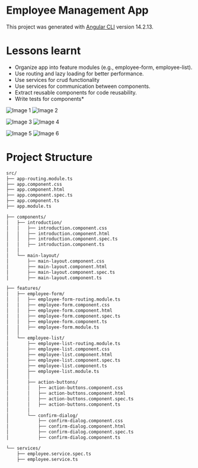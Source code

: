 # Employee Management App

This project was generated with [Angular CLI](https://github.com/angular/angular-cli) version 14.2.13.

# Lessons learnt 
- Organize app into feature modules (e.g., employee-form, employee-list).
- Use routing and lazy loading for better performance.
- Use services for crud functionality
- Use services for communication between components.
- Extract reusable components for code reusability.
- Write tests for components*

![Image 1](https://github.com/user-attachments/assets/12170740-d675-4742-9126-1f6e471125e4) ![Image 2](https://github.com/user-attachments/assets/451dcb3a-ee2f-40b6-a2bb-b12d03e68936)

![Image 3](https://github.com/user-attachments/assets/62a4f016-70d1-4774-804e-c29312450794) ![Image 4](https://github.com/user-attachments/assets/25e96070-95e8-44d9-b4ea-392d13d1feed)

![Image 5](https://github.com/user-attachments/assets/1f924f34-668d-4422-a78c-137094e66ab9) ![Image 6](https://github.com/user-attachments/assets/09e9f51c-cbe6-48e8-b514-e69981073b77)




# Project Structure
```html
src/
├── app-routing.module.ts
├── app.component.css
├── app.component.html
├── app.component.spec.ts
├── app.component.ts
├── app.module.ts

├── components/
│   ├── introduction/
│   │   ├── introduction.component.css
│   │   ├── introduction.component.html
│   │   ├── introduction.component.spec.ts
│   │   ├── introduction.component.ts
│   │
│   └── main-layout/
│       ├── main-layout.component.css
│       ├── main-layout.component.html
│       ├── main-layout.component.spec.ts
│       ├── main-layout.component.ts

├── features/
│   ├── employee-form/
│   │   ├── employee-form-routing.module.ts
│   │   ├── employee-form.component.css
│   │   ├── employee-form.component.html
│   │   ├── employee-form.component.spec.ts
│   │   ├── employee-form.component.ts
│   │   ├── employee-form.module.ts
│   │
│   └── employee-list/
│       ├── employee-list-routing.module.ts
│       ├── employee-list.component.css
│       ├── employee-list.component.html
│       ├── employee-list.component.spec.ts
│       ├── employee-list.component.ts
│       ├── employee-list.module.ts
│       │
│       ├── action-buttons/
│       │   ├── action-buttons.component.css
│       │   ├── action-buttons.component.html
│       │   ├── action-buttons.component.spec.ts
│       │   ├── action-buttons.component.ts
│       │
│       └── confirm-dialog/
│           ├── confirm-dialog.component.css
│           ├── confirm-dialog.component.html
│           ├── confirm-dialog.component.spec.ts
│           ├── confirm-dialog.component.ts

└── services/
    ├── employee.service.spec.ts
    ├── employee.service.ts
